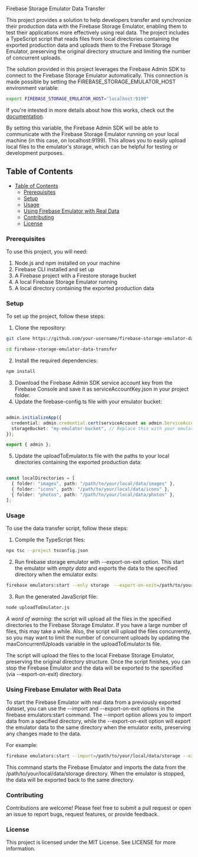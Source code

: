 Firebase Storage Emulator Data Transfer

This project provides a solution to help developers transfer and
synchronize their production data with the Firebase Storage Emulator,
enabling them to test their applications more effectively using real
data. The project includes a TypeScript script that reads files from
local directories containing the exported production data and uploads
them to the Firebase Storage Emulator, preserving the original directory
structure and limiting the number of concurrent uploads.

The solution provided in this project leverages the Firebase Admin SDK
to connect to the Firebase Storage Emulator automatically. This
connection is made possible by setting the
FIREBASE_STORAGE_EMULATOR_HOST environment variable:

```bash
export FIREBASE_STORAGE_EMULATOR_HOST="localhost:9199"
```
If you're intested in more details about how this works, check out the
[documentation](https://firebase.google.com/docs/emulator-suite/connect_storage#node.js_1).

By setting this variable, the Firebase Admin SDK will be able to
communicate with the Firebase Storage Emulator running on your local
machine (in this case, on localhost:9199). This allows you to easily
upload local files to the emulator's storage, which can be helpful for
testing or development purposes.

## Table of Contents

 
- [Table of Contents](#table-of-contents)
  - [Prerequisites](#prerequisites)
  - [Setup](#setup)
  - [Usage](#usage)
  - [Using Firebase Emulator with Real Data](#using-firebase-emulator-with-real-data)
  - [Contributing](#contributing)
  - [License](#license)

### Prerequisites

To use this project, you will need:

1. Node.js and npm installed on your machine
2. Firebase CLI installed and set up
3. A Firebase project with a Firestore storage bucket
4. A local Firebase Storage Emulator running
5. A local directory containing the exported production data
### Setup

To set up the project, follow these steps:

1. Clone the repository:

```bash
git clone https://github.com/your-username/firebase-storage-emulator-data-transfer.git

cd firebase-storage-emulator-data-transfer
```
2. Install the required dependencies:
```bash
npm install
```
3. Download the Firebase Admin SDK service account key from the Firebase Console and save it as serviceAccountKey.json in your project folder.
4. Update the firebase-config.ts file with your emulator bucket:
```typescript

admin.initializeApp({
  credential: admin.credential.cert(serviceAccount as admin.ServiceAccount),
  storageBucket: "my-emulator-bucket", // Replace this with your emulator bucket name
});

export { admin };
```
5. Update the uploadToEmulator.ts file with the paths to your local directories containing the exported production data:
```typescript

const localDirectories = [
  { folder: "images", path: "/path/to/your/local/data/images" },
  { folder: "icons", path: "/path/to/your/local/data/icons" },
  { folder: "photos", path: "/path/to/your/local/data/photos" },
];
```
### Usage

To use the data transfer script, follow these steps:

1. Compile the TypeScript files:
```bash
npx tsc --project tsconfig.json
```
2. Run firebase storage emulator with --export-on-exit option. This start the emulator with *empty data* and exports the data to the specified directory when the emulator exits:
```bash
firebase emulators:start --only storage  --export-on-exit=/path/to/your/local/data/storage
```
3. Run the generated JavaScript file:
```bash
node uploadToEmulator.js
```
*A word of warning:* the script will upload all the files in the specified directories to the Firebase Storage Emulator. If you have a large number of files, this may take a while. Also, the script will upload the files concurrently, so you may want to limit the number of concurrent uploads by updating the maxConcurrentUploads variable in the uploadToEmulator.ts file.

The script will upload the files to the local Firebase Storage Emulator, preserving the original directory structure. Once the script finishes, you can stop the Firebase Emulator and the data will be exported to the specified (via --export-on-exit) directory.

### Using Firebase Emulator with Real Data

To start the Firebase Emulator with real data from a previously exported dataset, you can use the --import and --export-on-exit options in the firebase emulators:start command. The --import option allows you to import data from a specified directory, while the --export-on-exit option will export the emulator data to the same directory when the emulator exits, preserving any changes made to the data.

For example:
```bash
firebase emulators:start --import=/path/to/your/local/data/storage --export-on-exit
```
This command starts the Firebase Emulator and imports the data from the /path/to/your/local/data/storage directory. When the emulator is stopped, the data will be exported back to the same directory.

### Contributing
Contributions are welcome! Please feel free to submit a pull request or open an issue to report bugs, request features, or provide feedback.

### License

This project is licensed under the MIT License. See LICENSE for more
information.
